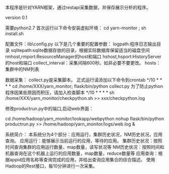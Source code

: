 本程序是针对YARN框架，通过restapi采集数据，并保存展示分析的程序。

version 0.1

需要python2.7
首次运行以下命令安装虚拟环境：
cd yarn-monitor ; sh install.sh

配置文件：lib\config.py
以下是几个重要的配置参数：
logpath:程序日志输出目录
sqlitepath:sqlite数据存放的目录，根据实际数据库保留适当的磁盘空间
rmhost,rmport:ResourceManager的host和端口
hshost,hsport:HistoryServer的host和端口
collect_interval：采集间隔600秒。如非必要不要更改。
hosts：集群中的NM列表

数据采集：
collect.py是采集脚本。
正式运行请添加以下命令到crontab
*/10 * * * * cd /home/XXX/yarn_monitor; flask/bin/python collect.py 
为了防止python程序因某些原因而积压，请加入检查脚本
*/10 * * * * sh /home/XXX/yarn_monitor/checkpython.sh >> xxx/checkpython.log

修改productrun.py中的端口,启动web界面：

cd /home/hadoop/yarn_monitor/lookapp/webpython
nohup flask/bin/python productrun.py  >>  /home/hadoop/yarn_monitor/logs/web.log  &

系统简介：
本系统分为4个部分：应用运行，集群历史状况，NM历史状况，应用查询。
应用运行：能够展示当前运行的应用，等待的应用。
集群历史状况：按照时间查询集群的应用运行数量，map数量，读写状况等
NM历史状况：按照时间和机器查询在这个机器上运行的应用数量，map数量，reduce数量等
应用查询：根据appid应用名称等查询完成的应用，并给出查询应用集合的综合描述。
使用Hadoop的Rest接口，每10分钟进行一次采集。




